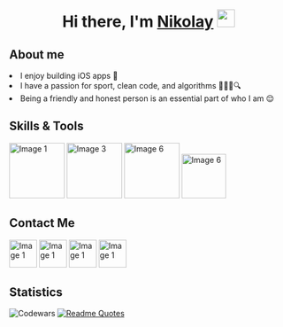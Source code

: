 <h1 align="center">Hi there, I'm <a href="https://t.me/n_lermont" target="_blank">Nikolay</a> 
<img src="https://github.com/blackcater/blackcater/raw/main/images/Hi.gif" height="32"/></h1>

<h2 align="left"> About me </h2> 
<li>I enjoy building iOS apps 📱 </li>
<li>I have a passion for sport, clean code, and algorithms 🏋️‍♂️🧹🔍</li> 
<li>Being a friendly and honest person is an essential part of who I am 😌</li> 

<h2 align="left">Skills & Tools</h2>
<div>
  <a href="#"><img src="https://user-images.githubusercontent.com/10991489/119416278-918ddb80-bcf3-11eb-9106-2e73b8f45902.png" alt="Image 1" width="100"></a>
  <a href="#"><img src="https://user-images.githubusercontent.com/10991489/119416543-285a9800-bcf4-11eb-8755-a9351330ef0d.jpg" alt="Image 3" width="100"></a>
  <a href="#"><img src="https://developer.apple.com/assets/elements/icons/xcode-12/xcode-12-96x96_2x.png" alt="Image 6" width="100"></a>
  <a href="#"><img src="https://logodix.com/logo/542123.png" alt="Image 6" width="80"></a>
</div>

<h2 align="left"> Contact Me </h2>
<div>
  <a href="https://t.me/n_lermont"><img src="https://xn----8sbpkbiyek5a9i.xn--p1ai/wp-content/uploads/telegram-icon.jpg" alt="Image 1" width="50"></a>
<a href="https://vk.com/n_lermont"><img src="https://thumb.cloud.mail.ru/weblink/thumb/xw1/TfKk/QGyS93cW7/PNG%20-%20digital/VK%20Logo.png" alt="Image 1" width="50"></a>
<a href="https://www.linkedin.com/in/nikolay-sidorov-260421271"><img src="https://blog.waalaxy.com/wp-content/uploads/2021/01/linkedin-2-300x300.png" alt="Image 1" width="50"></a>
<a href="https://hh.ru/resume/57462bcfff0bcc18a40039ed1f515056483173"><img src="https://tech.hh.ru/api/logos/min-hh-red.png" alt="Image 1" width="50"></a>

</div>

<h2 align="left"> Statistics </h2>

![Codewars](https://github.r2v.ch/codewars?user=Spikepiegel&name=true&top_languages=true&stroke=%23b362ff&theme=purple_dark)
[![Readme Quotes](https://quotes-github-readme.vercel.app/api?type=vertical&theme=dark)](https://github.com/piyushsuthar/github-readme-quotes)

